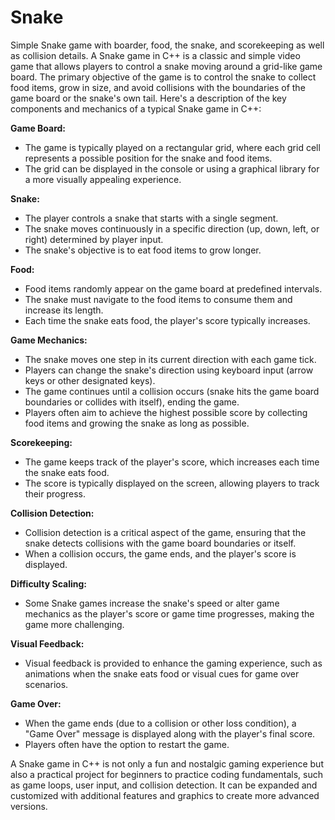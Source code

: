 # Snake
Simple Snake game with boarder, food, the snake, and scorekeeping as well as collision details.
A Snake game in C++ is a classic and simple video game that allows players to control a snake moving around a grid-like game board. The primary objective of the game is to control the snake to collect food items, grow in size, and avoid collisions with the boundaries of the game board or the snake's own tail. Here's a description of the key components and mechanics of a typical Snake game in C++:

**Game Board:**
- The game is typically played on a rectangular grid, where each grid cell represents a possible position for the snake and food items.
- The grid can be displayed in the console or using a graphical library for a more visually appealing experience.

**Snake:**
- The player controls a snake that starts with a single segment.
- The snake moves continuously in a specific direction (up, down, left, or right) determined by player input.
- The snake's objective is to eat food items to grow longer.

**Food:**
- Food items randomly appear on the game board at predefined intervals.
- The snake must navigate to the food items to consume them and increase its length.
- Each time the snake eats food, the player's score typically increases.

**Game Mechanics:**
- The snake moves one step in its current direction with each game tick.
- Players can change the snake's direction using keyboard input (arrow keys or other designated keys).
- The game continues until a collision occurs (snake hits the game board boundaries or collides with itself), ending the game.
- Players often aim to achieve the highest possible score by collecting food items and growing the snake as long as possible.

**Scorekeeping:**
- The game keeps track of the player's score, which increases each time the snake eats food.
- The score is typically displayed on the screen, allowing players to track their progress.

**Collision Detection:**
- Collision detection is a critical aspect of the game, ensuring that the snake detects collisions with the game board boundaries or itself.
- When a collision occurs, the game ends, and the player's score is displayed.

**Difficulty Scaling:**
- Some Snake games increase the snake's speed or alter game mechanics as the player's score or game time progresses, making the game more challenging.

**Visual Feedback:**
- Visual feedback is provided to enhance the gaming experience, such as animations when the snake eats food or visual cues for game over scenarios.

**Game Over:**
- When the game ends (due to a collision or other loss condition), a "Game Over" message is displayed along with the player's final score.
- Players often have the option to restart the game.

A Snake game in C++ is not only a fun and nostalgic gaming experience but also a practical project for beginners to practice coding fundamentals, such as game loops, user input, and collision detection. It can be expanded and customized with additional features and graphics to create more advanced versions.
